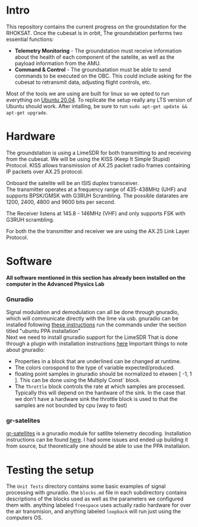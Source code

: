# Intro
This repository contains the current progress on the groundstation for the RHOKSAT. Once the cubesat is in orbit, The groundstation performs two essential functions:  
* **Telemetry Monitoring** - The groundstation must receive information about the health of each component of the satelite, as well as the payload information from the AMU.
* **Command & Control** - The groundsatation must be able to send commands to be executed on the OBC. This could include asking for the cubesat to retransmit data, adjusting flight controls, etc. 

Most of the tools we are using are built for linux so we opted to run everything on [Ubuntu 20.04](https://releases.ubuntu.com/20.04/).
To replicate the setup really any LTS version of Ubuntu should work. After intalling, be sure to run `sudo apt-get update && apt-get upgrade`.

# Hardware
The groundstation is using a LimeSDR for both transmitting to and receiving from the cubesat. We will be using the KISS (Keep It Simple Stupid) Protocol. KISS allows transmission of AX.25 packet radio frames containing IP packets over AX.25 protocol.  


Onboard the satelite will be an ISIS duplex transceiver.  
The transmitter operates at a frequency range of 435-438MHz (UHF) and supports BPSK/GMSK with G3RUH Scrambling.
The possible datarates are 1200, 2400, 4800 and 9600 bits per second.

The Receiver listens at 145.8 - 146MHz (VHF) and only supports FSK with G3RUH scrambling.


For both the the transmitter and receiver we are using the AX.25 Link Layer Protocol.

# Software 
**All software mentioned in this section has already been installed on the computer in the Advanced Physics Lab**
### Gnuradio
Signal modulation and demodulation can all be done through gnuradio, which will communicate directly with the lime via usb.
gnuradio can be installed following [these instructions](https://wiki.gnuradio.org/index.php/InstallingGR)
run the commands under the section titled "ubuntu PPA installation"  
Next we need to install gnuradio support for the LimeSDR
That is done through a plugin with installation instructions [here](https://wiki.myriadrf.org/Gr-limesdr_Plugin_for_GNURadio)
Important things to note about gnuradio:
  * Properties in a block that are underlined can be changed at runtime.
  * The colors corospond to the type of variable expected/produced.
  * floating point samples in gnuradio should be normalized to etween [ -1, 1 ]. This can be done using the Multiply Const` block.
  * The `Throttle` block controls the rate at which samples are processed. Typically this will depend on the hardware of the sink. In the case that we don't have a hardware sink the throttle block is used to that the samples are not bounded  by cpu (way to fast)
### gr-satelites
[gr-satellites](https://github.com/daniestevez/gr-satellites) is a gnuradio module for satllite telemetry decoding. Installation instructions can be found [here](https://gr-satellites.readthedocs.io/en/latest/installation_ppa.html#installing-using-the-ubuntu-ppa). I had some issues and ended up building it from source, but theoretically one should be able to use the PPA installaion.

# Testing the setup
The `Unit Tests` directory contains some basic examples of signal processing with gnuradio. the `blocks.md` file in each subdirectory contains descriptions of the blocks used as well as the parameters we configured them with. anything labeled `freespace` uses actually radio hardware for over the air transmision, and anything labeled `loopback` will run just using the computers OS.
